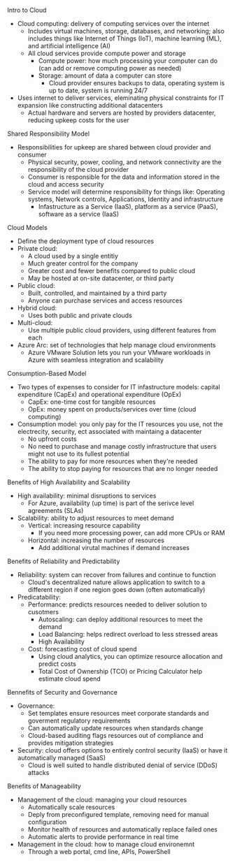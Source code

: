Intro to Cloud
- Cloud computing: delivery of computing services over the internet
  - Includes virtual machines, storage, databases, and networking; also includes things like Internet of Things (IoT), machine learning (ML), and artificial intelligence (AI)
  - All cloud services provide compute power and storage
    - Compute power: how much processing your computer can do (can add or remove computing power as needed)
    - Storage: amount of data a computer can store
      - Cloud provider ensures backups to data, operating system is up to date, system is running 24/7
- Uses internet to deliver services, eleminating physical constraints for IT expansion like constructing additional datacenters
  - Actual hardware and servers are hosted by providers datacenter, reducing upkeep costs for the user

Shared Responsibility Model
- Responsibilities for upkeep are shared between cloud provider and consumer
  - Physical security, power, cooling, and network connectivity are the responsibility of the cloud provider
  - Consumer is responsible for the data and information stored in the cloud and access security
  - Service model will determine responsibility for things like: Operating systems, Network controls, Applications, Identity and infrastructure
    - Infastructure as a Service (IaaS), platform as a service (PaaS), software as a service (IaaS)

Cloud Models
- Define the deployment type of cloud resources
- Private cloud:
  - A cloud used by a single entitiy
  - Much greater control for the company
  - Greater cost and fewer benefits compared to public cloud
  - May be hosted at on-site datacenter, or third party
- Public cloud:
  - Built, controlled, and maintained by a third party
  - Anyone can purchase services and access resources
- Hybrid cloud:
  - Uses both public and private clouds
- Multi-cloud:
  - Use multiple public cloud providers, using different features from each
- Azure Arc: set of technologies that help manage cloud environments
  - Azure VMware Solution lets you run your VMware workloads in Azure with seamless integration and scalability

Consumption-Based Model
- Two types of expenses to consider for IT infastructure models: capital expenditure (CapEx) and operational expenditure (OpEx)
  - CapEx: one-time cost for tangible resources
  - OpEx: money spent on products/services over time (cloud computing)
- Consumption model: you only pay for the IT resources you use, not the electrecity, security, ect associated with maintaing a datacenter
  - No upfront costs
  - No need to purchase and manage costly infrastructure that users might not use to its fullest potential
  - The ability to pay for more resources when they're needed
  - The ability to stop paying for resources that are no longer needed

Benefits of High Availability and Scalability
- High availability: minimal disruptions to services
  - For Azure, availability (up time) is part of the serivce level agreements (SLAs)
- Scalability: ability to adjust resources to meet demand
  - Vertical: increasing resource capability
    - If you need more processing power, can add more CPUs or RAM
  - Horizontal: increasing the number of resources
    - Add additional virutal machines if demand increases

Benefits of Reliability and Predictability
- Reliability: system can recover from failures and continue to function
  - Cloud's decentralized nature allows application to switch to a different region if one region goes down (often automatically)
- Predicatability:
  - Performance: predicts resources needed to deliver solution to cusotmers
    - Autoscaling: can deploy additional resources to meet the demand
    - Load Balancing: helps redirect overload to less stressed areas
    - High Availability
  - Cost: forecasting cost of cloud spend
    - Using cloud analytics, you can optimize resource allocation and predict costs
    - Total Cost of Ownership (TCO) or Pricing Calculator help estimate cloud spend

Bennefits of Security and Governance
- Governance:
  - Set templates ensure resources meet corporate standards and goverment regulatory requirements
  - Can automatically update resources when standards change
  - Cloud-based auditing flags resources out of compliance and provides mitigation strategies
- Security: cloud offers options to entirely control security (IaaS) or have it automatically managed (SaaS)
  - Cloud is well suited to handle distributed denial of service (DDoS) attacks

Benefits of Manageability
- Management of the cloud: managing your cloud resources
  - Automatically scale resources
  - Deply from preconfigured template, removing need for manual configuration
  - Monitor health of resources and automatically replace failed ones
  - Automatic alerts to provide performance in real time
- Management in the cloud: how to manage cloud environemnt
  - Through a web portal, cmd line, APIs, PowerShell
